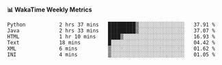 **:bar_chart: WakaTime Weekly Metrics**

<!--START_SECTION:waka-->

```text
Python           2 hrs 37 mins   █████████▒░░░░░░░░░░░░░░░   37.91 %
Java             2 hrs 33 mins   █████████▒░░░░░░░░░░░░░░░   37.07 %
HTML             1 hr 10 mins    ████▒░░░░░░░░░░░░░░░░░░░░   16.93 %
Text             18 mins         █░░░░░░░░░░░░░░░░░░░░░░░░   04.42 %
XML              6 mins          ▒░░░░░░░░░░░░░░░░░░░░░░░░   01.62 %
INI              4 mins          ▒░░░░░░░░░░░░░░░░░░░░░░░░   01.05 %
```

<!--END_SECTION:waka-->
